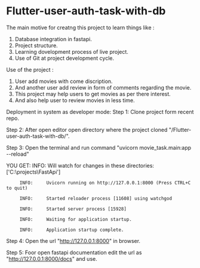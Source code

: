 # Flutter-user-auth-task-with-db

The main motive for creatng this project to learn things like :
  1. Database integration in fastapi.
  2. Project structure.
  3. Learning dovelopment process of live project.
  4. Use of Git at project development cycle.

Use of the project :
  1. User add movies with come discription.
  2. And another user add review in form of comments regarding the movie.
  3. This project  may help users to get movies as per there interest.
  4. And also help user to review movies in less time.

Deployment in system as developer mode:
Step 1: Clone project form recent repo.

Step 2: After open editor open directory where the project cloned "/Flutter-user-auth-task-with-db/".

Step 3: Open the terminal and run command "uvicorn movie_task.main:app --reload"

YOU GET: INFO:     Will watch for changes in these directories: ['C:\\projects\\FastApi']

         INFO:     Uvicorn running on http://127.0.0.1:8000 (Press CTRL+C to quit)
         
         INFO:     Started reloader process [11608] using watchgod
         
         INFO:     Started server process [15928]
         
         INFO:     Waiting for application startup.
         
         INFO:     Application startup complete.
        
 Step 4: Open the url "http://127.0.0.1:8000" in browser.
 
 Step 5: Foor open fastapi documentation edit the url as "http://127.0.0.1:8000/docs" and use.

  
